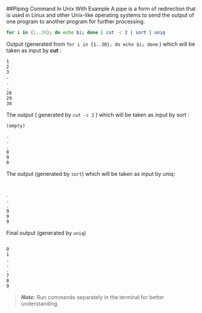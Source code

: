 ##Piping Command In Unix With Example
A pipe is a form of redirection that is used in Linux and other Unix-like operating systems to send the output of one program to another program for further processing.
```bash
for i in {1..30}; do echo $i; done | cut -c 2 | sort | uniq
```
Output (generated from `for i in {1..30}; do echo $i; done` ) which will be taken as input by **cut** :
```
1
2
3
.
.
.
28
29
30
```
The output ( generated by `cut -c 2` ) which will be taken as input by sort :
```
(empty)

.
.
.
8
9
0
```
The output (generated by `sort`) which will be taken as input by uniq:
```


.
.
.
9
9
9
```
Final output (generated by `uniq`)
```

0
1
.
.
.
7
8
9
```
> ***Note:*** Run commands separately in the terminal for better understanding.